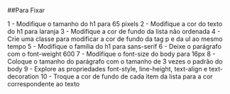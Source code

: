 ##Para Fixar

1 - Modifique o tamanho do h1 para 65 pixels
2 - Modifique a cor do texto do h1 para laranja
3 - Modifique a cor de fundo da lista não ordenada
4 - Crie uma classe para modificar a cor de fundo da tag p e da ul ao mesmo tempo
5 - Modifique o família do h1 para sans-serif
6 - Deixe o parágrafo com o font-weight 600
7 - Modifique o font-size do body para 16px
8 - Coloque o tamanho do parágrafo com o tamanho de 3 vezes o padrão do body
9 - Explore as propriedades font-style, line-height, text-align e text-decoration
10 - Troque  a cor de fundo de cada item da lista para a cor correspondente ao texto
